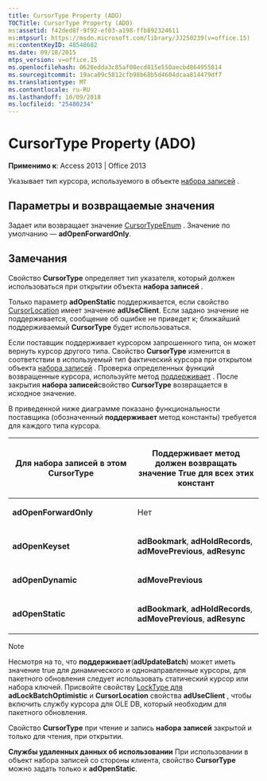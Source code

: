 ```yaml
---
title: CursorType Property (ADO)
TOCTitle: CursorType Property (ADO)
ms:assetid: f42ded8f-9f92-ef03-a198-ffb892324611
ms:mtpsurl: https://msdn.microsoft.com/library/JJ250239(v=office.15)
ms:contentKeyID: 48548682
ms.date: 09/18/2015
mtps_version: v=office.15
ms.openlocfilehash: 0628edda3c85af08ecd815e550aecbd864955814
ms.sourcegitcommit: 19aca09c5812cfb98b68b5d4604dcaa814479df7
ms.translationtype: MT
ms.contentlocale: ru-RU
ms.lasthandoff: 10/09/2018
ms.locfileid: "25480234"
---
```

# <a name="cursortype-property-ado"></a>CursorType Property (ADO)


**Применимо к**: Access 2013 | Office 2013

Указывает тип курсора, используемого в объекте [набора записей](recordset-object-ado.md) .

## <a name="settings-and-return-values"></a>Параметры и возвращаемые значения

Задает или возвращает значение [CursorTypeEnum](cursortypeenum.md) . Значение по умолчанию — **adOpenForwardOnly**.

## <a name="remarks"></a>Замечания

Свойство **CursorType** определяет тип указателя, который должен использоваться при открытии объекта **набора записей** .

Только параметр **adOpenStatic** поддерживается, если свойство [CursorLocation](cursorlocation-property-ado.md) имеет значение **adUseClient**. Если задано значение не поддерживается, сообщение об ошибке не приведет к; ближайший поддерживаемый **CursorType** будет использоваться.

Если поставщик поддерживает курсором запрошенного типа, он может вернуть курсор другого типа. Свойство **CursorType** изменится в соответствии в используемый тип фактический курсора при открытом объекта [набора записей](recordset-object-ado.md) . Проверка определенных функций возвращенные курсора, используйте метод [поддерживает](supports-method-ado.md) . После закрытия **набора записей**свойство **CursorType** возвращается в исходное значение.

В приведенной ниже диаграмме показано функциональности поставщика (обозначенный **поддерживает** метод константы) требуется для каждого типа курсора.

<table>
<colgroup>
<col style="width: 50%" />
<col style="width: 50%" />
</colgroup>
<thead>
<tr class="header">
<th><p>Для набора записей в этом CursorType</p></th>
<th><p>Поддерживает метод должен возвращать значение True для всех этих констант</p></th>
</tr>
</thead>
<tbody>
<tr class="odd">
<td><p><strong>adOpenForwardOnly</strong></p></td>
<td><p>Нет</p></td>
</tr>
<tr class="even">
<td><p><strong>adOpenKeyset</strong></p></td>
<td><p><strong>adBookmark</strong>, <strong>adHoldRecords</strong>, <strong>adMovePrevious</strong>, <strong>adResync</strong></p></td>
</tr>
<tr class="odd">
<td><p><strong>adOpenDynamic</strong></p></td>
<td><p><strong>adMovePrevious</strong></p></td>
</tr>
<tr class="even">
<td><p><strong>adOpenStatic</strong></p></td>
<td><p><strong>adBookmark</strong>, <strong>adHoldRecords</strong>, <strong>adMovePrevious</strong>, <strong>adResync</strong></p></td>
</tr>
</tbody>
</table>



> [!NOTE]
> <P>Несмотря на то, что <STRONG>поддерживает</STRONG>(<STRONG>adUpdateBatch</STRONG>) может иметь значение true для динамического и однонаправленные курсоры, для пакетного обновления следует использовать статический курсор или набора ключей. Присвойте свойству <A href="locktype-property-ado.md">LockType для</A> <STRONG>adLockBatchOptimistic</STRONG> и <STRONG>CursorLocation</STRONG> свойства <STRONG>adUseClient</STRONG> , чтобы включить службу курсора для OLE DB, который необходим для пакетного обновления.</P>



Свойство **CursorType** при чтение и запись **набора записей** закрытой и только для чтения, при открытии.

**Службы удаленных данных об использовании** При использовании в объект набора записей со стороны клиента, свойство **CursorType** можно задать только к **adOpenStatic**.

